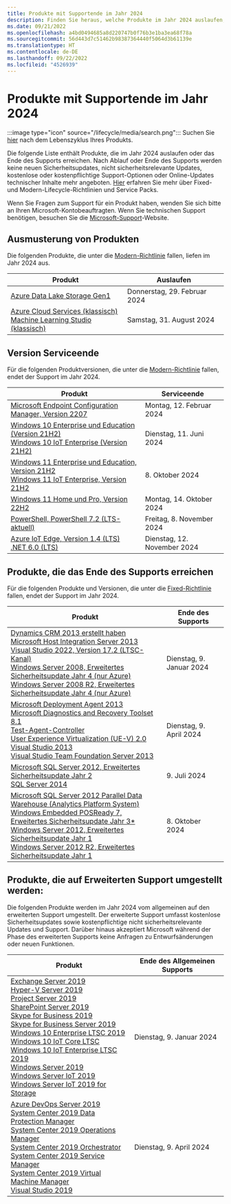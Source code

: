 ```yaml
---
title: Produkte mit Supportende im Jahr 2024
description: Finden Sie heraus, welche Produkte im Jahr 2024 auslaufen, das Ende des Supports erreichen oder vom allgemeinen Support auf den erweiterten Support umgestellt werden.
ms.date: 09/21/2022
ms.openlocfilehash: a4bd0494685a8d220747b0f76b3e1ba3ea68f78a
ms.sourcegitcommit: 56d443d7c51462b98387364440f5064d3b61139e
ms.translationtype: HT
ms.contentlocale: de-DE
ms.lasthandoff: 09/22/2022
ms.locfileid: "4526939"
---
```

# <a name="products-ending-support-in-2024"></a>Produkte mit Supportende im Jahr 2024

:::image type="icon" source="/lifecycle/media/search.png":::
Suchen Sie [hier](/lifecycle/products/) nach dem Lebenszyklus Ihres Produkts.

Die folgende Liste enthält Produkte, die im Jahr 2024 auslaufen oder das Ende des Supports erreichen. Nach Ablauf oder Ende des Supports werden keine neuen Sicherheitsupdates, nicht sicherheitsrelevante Updates, kostenlose oder kostenpflichtige Support-Optionen oder Online-Updates technischer Inhalte mehr angeboten. [Hier](/lifecycle/overview/product-end-of-support-overview) erfahren Sie mehr über Fixed- und Modern-Lifecycle-Richtlinien und Service Packs.

Wenn Sie Fragen zum Support für ein Produkt haben, wenden Sie sich bitte an Ihren Microsoft-Kontobeauftragten. Wenn Sie technischen Support benötigen, besuchen Sie die [Microsoft-Support](https://support.microsoft.com/contactus/?ws=support)-Website.

## <a name="product-retirements"></a>Ausmusterung von Produkten

Die folgenden Produkte, die unter die [Modern-Richtlinie](/lifecycle/policies/modern) fallen, liefen im Jahr 2024 aus.

| Produkt | Auslaufen |
| --- | --- |
| [Azure Data Lake Storage Gen1](/lifecycle/products/azure-data-lake-storage-gen1?branch=live)<br> | Donnerstag, 29. Februar 2024 |
| [Azure Cloud Services (klassisch)](/lifecycle/products/azure-cloud-services-classic?branch=live)<br>[Machine Learning Studio (klassisch)](/lifecycle/products/machine-learning-studio-classic?branch=live)<br> | Samstag, 31. August 2024 |


## <a name="release-end-of-servicing"></a>Version Serviceende

Für die folgenden Produktversionen, die unter die [Modern-Richtlinie](/lifecycle/policies/modern) fallen, endet der Support im Jahr 2024.

| Produkt | Serviceende |
| --- | --- |
| [Microsoft Endpoint Configuration Manager, Version 2207](/lifecycle/products/microsoft-endpoint-configuration-manager?branch=live)<br> | Montag, 12. Februar 2024 |
| [Windows 10 Enterprise und Education (Version 21H2)](/lifecycle/products/windows-10-enterprise-and-education?branch=live)<br>[Windows 10 IoT Enterprise (Version 21H2)](/lifecycle/products/windows-10-iot-enterprise?branch=live)<br> | Dienstag, 11. Juni 2024 |
| [Windows 11 Enterprise und Education, Version 21H2](/lifecycle/products/windows-11-enterprise-and-education?branch=live)<br>[Windows 11 IoT Enterprise, Version 21H2](/lifecycle/products/windows-11-iot-enterprise?branch=live)<br> | 8. Oktober 2024 |
| [Windows 11 Home und Pro, Version 22H2](/lifecycle/products/windows-11-home-and-pro?branch=live)<br> | Montag, 14. Oktober 2024 |
| [PowerShell, PowerShell 7.2 (LTS-aktuell)](/lifecycle/products/powershell?branch=live)<br> | Freitag, 8. November 2024 |
| [Azure IoT Edge, Version 1.4 (LTS)](/lifecycle/products/azure-iot-edge?branch=live)<br>[.NET 6.0 (LTS)](/lifecycle/products/microsoft-net-and-net-core?branch=live)<br> | Dienstag, 12. November 2024 |


## <a name="products-reaching-end-of-support"></a>Produkte, die das Ende des Supports erreichen

Für die folgenden Produkte und Versionen, die unter die [Fixed-Richtlinie](/lifecycle/policies/fixed) fallen, endet der Support im Jahr 2024.

| Produkt | Ende des Supports |
| --- | --- |
| [Dynamics CRM 2013 erstellt haben](/lifecycle/products/dynamics-crm-2013?branch=live)<br>[Microsoft Host Integration Server 2013](/lifecycle/products/microsoft-host-integration-server-2013?branch=live)<br>[Visual Studio 2022, Version 17.2 (LTSC-Kanal)](/lifecycle/products/visual-studio-2022?branch=live)<br>[Windows Server 2008, Erweitertes Sicherheitsupdate Jahr 4 (nur Azure)](/lifecycle/products/windows-server-2008?branch=live)<br>[Windows Server 2008 R2, Erweitertes Sicherheitsupdate Jahr 4 (nur Azure)](/lifecycle/products/windows-server-2008-r2?branch=live)<br> | Dienstag, 9. Januar 2024 |
| [Microsoft Deployment Agent 2013](/lifecycle/products/microsoft-deployment-agent-2013?branch=live)<br>[Microsoft Diagnostics and Recovery Toolset 8.1](/lifecycle/products/microsoft-diagnostics-and-recovery-toolset-81?branch=live)<br>[Test-Agent-Controller](/lifecycle/products/test-agent-controller?branch=live)<br>[User Experience Virtualization (UE-V) 2.0](/lifecycle/products/user-experience-virtualization-uev-20?branch=live)<br>[Visual Studio 2013](/lifecycle/products/visual-studio-2013?branch=live)<br>[Visual Studio Team Foundation Server 2013](/lifecycle/products/visual-studio-team-foundation-server-2013?branch=live)<br> | Dienstag, 9. April 2024 |
| [Microsoft SQL Server 2012, Erweitertes Sicherheitsupdate Jahr 2](/lifecycle/products/microsoft-sql-server-2012?branch=live)<br>[SQL Server 2014](/lifecycle/products/sql-server-2014?branch=live)<br> | 9. Juli 2024 |
| [Microsoft SQL Server 2012 Parallel Data Warehouse (Analytics Platform System)](/lifecycle/products/microsoft-sql-server-2012-parallel-data-warehouse-analytics-platform-system?branch=live)<br>[Windows Embedded POSReady 7, Erweitertes Sicherheitsupdate Jahr 3*](/lifecycle/products/windows-embedded-posready-7?branch=live)<br>[Windows Server 2012, Erweitertes Sicherheitsupdate Jahr 1](/lifecycle/products/windows-server-2012?branch=live)<br>[Windows Server 2012 R2, Erweitertes Sicherheitsupdate Jahr 1](/lifecycle/products/windows-server-2012-r2?branch=live)<br> | 8. Oktober 2024 |


## <a name="products-moving-to-extended-support"></a>Produkte, die auf Erweiterten Support umgestellt werden:

Die folgenden Produkte werden im Jahr 2024 vom allgemeinen auf den erweiterten Support umgestellt. Der erweiterte Support umfasst kostenlose Sicherheitsupdates sowie kostenpflichtige nicht sicherheitsrelevante Updates und Support. Darüber hinaus akzeptiert Microsoft während der Phase des erweiterten Supports keine Anfragen zu Entwurfsänderungen oder neuen Funktionen.

| Produkt | Ende des Allgemeinen Supports |
| --- | --- |
| [Exchange Server 2019](/lifecycle/products/exchange-server-2019?branch=live)<br>[Hyper-V Server 2019](/lifecycle/products/hyperv-server-2019?branch=live)<br>[Project Server 2019](/lifecycle/products/project-server-2019?branch=live)<br>[SharePoint Server 2019](/lifecycle/products/sharepoint-server-2019?branch=live)<br>[Skype for Business 2019](/lifecycle/products/skype-for-business-2019?branch=live)<br>[Skype for Business Server 2019](/lifecycle/products/skype-for-business-server-2019?branch=live)<br>[Windows 10 Enterprise LTSC 2019](/lifecycle/products/windows-10-enterprise-ltsc-2019?branch=live)<br>[Windows 10 IoT Core LTSC](/lifecycle/products/windows-10-iot-core-ltsc?branch=live)<br>[Windows 10 IoT Enterprise LTSC 2019](/lifecycle/products/windows-10-iot-enterprise-ltsc-2019?branch=live)<br>[Windows Server 2019](/lifecycle/products/windows-server-2019?branch=live)<br>[Windows Server IoT 2019](/lifecycle/products/windows-server-iot-2019?branch=live)<br>[Windows Server IoT 2019 for Storage](/lifecycle/products/windows-server-iot-2019-for-storage?branch=live)<br> | Dienstag, 9. Januar 2024 |
| [Azure DevOps Server 2019](/lifecycle/products/azure-devops-server-2019?branch=live)<br>[System Center 2019 Data Protection Manager](/lifecycle/products/system-center-2019-data-protection-manager?branch=live)<br>[System Center 2019 Operations Manager](/lifecycle/products/system-center-2019-operations-manager?branch=live)<br>[System Center 2019 Orchestrator](/lifecycle/products/system-center-2019-orchestrator?branch=live)<br>[System Center 2019 Service Manager](/lifecycle/products/system-center-2019-service-manager?branch=live)<br>[System Center 2019 Virtual Machine Manager](/lifecycle/products/system-center-2019-virtual-machine-manager?branch=live)<br>[Visual Studio 2019](/lifecycle/products/visual-studio-2019?branch=live)<br> | Dienstag, 9. April 2024 |
